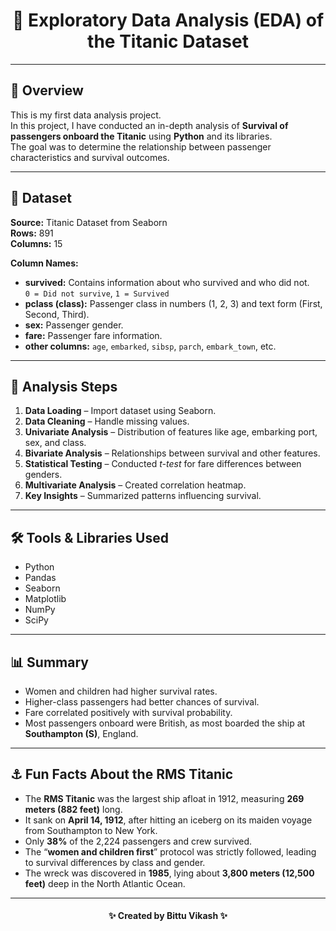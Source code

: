 <h1 align="center">🚢 Exploratory Data Analysis (EDA) of the Titanic Dataset</h1>

---

<h2>📘 Overview</h2>

This is my first data analysis project.  
In this project, I have conducted an in-depth analysis of **Survival of passengers onboard the Titanic** using **Python** and its libraries.  
The goal was to determine the relationship between passenger characteristics and survival outcomes.

---

<h2>📂 Dataset</h2>

**Source:** Titanic Dataset from Seaborn  
**Rows:** 891  
**Columns:** 15  

**Column Names:**  
- **survived:** Contains information about who survived and who did not.  
  `0 = Did not survive`, `1 = Survived`  
- **pclass (class):** Passenger class in numbers (1, 2, 3) and text form (First, Second, Third).  
- **sex:** Passenger gender.  
- **fare:** Passenger fare information.  
- **other columns:** `age`, `embarked`, `sibsp`, `parch`, `embark_town`, etc.

---

<h2>🧩 Analysis Steps</h2>

1. **Data Loading** – Import dataset using Seaborn.  
2. **Data Cleaning** – Handle missing values.  
3. **Univariate Analysis** – Distribution of features like age, embarking port, sex, and class.  
4. **Bivariate Analysis** – Relationships between survival and other features.  
5. **Statistical Testing** – Conducted *t-test* for fare differences between genders.  
6. **Multivariate Analysis** – Created correlation heatmap.  
7. **Key Insights** – Summarized patterns influencing survival.

---

<h2>🛠️ Tools & Libraries Used</h2>

- Python  
- Pandas  
- Seaborn  
- Matplotlib  
- NumPy  
- SciPy  

---

<h2>📊 Summary</h2>

- Women and children had higher survival rates.  
- Higher-class passengers had better chances of survival.  
- Fare correlated positively with survival probability.  
- Most passengers onboard were British, as most boarded the ship at **Southampton (S)**, England.

---

<h2>⚓ Fun Facts About the RMS Titanic</h2>

- The **RMS Titanic** was the largest ship afloat in 1912, measuring **269 meters (882 feet)** long.  
- It sank on **April 14, 1912**, after hitting an iceberg on its maiden voyage from Southampton to New York.  
- Only **38%** of the 2,224 passengers and crew survived.  
- The “**women and children first**” protocol was strictly followed, leading to survival differences by class and gender.  
- The wreck was discovered in **1985**, lying about **3,800 meters (12,500 feet)** deep in the North Atlantic Ocean.

---

<h4 align="center">✨ Created by Bittu Vikash ✨</h4>



